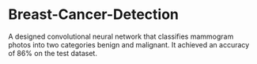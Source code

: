 # Breast-Cancer-Detection
A designed convolutional neural network that classifies mammogram photos into two categories benign and malignant. It achieved an accuracy of 86% on the test dataset.
